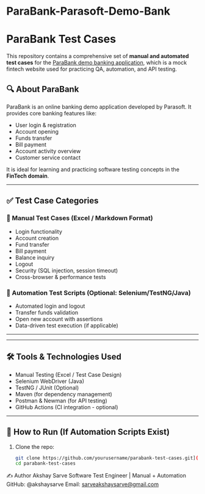 # ParaBank-Parasoft-Demo-Bank
# ParaBank Test Cases

This repository contains a comprehensive set of **manual and automated test cases** for the [ParaBank demo banking application](https://parabank.parasoft.com/parabank/index.htm), which is a mock fintech website used for practicing QA, automation, and API testing.

## 🔍 About ParaBank

ParaBank is an online banking demo application developed by Parasoft. It provides core banking features like:
- User login & registration
- Account opening
- Funds transfer
- Bill payment
- Account activity overview
- Customer service contact

It is ideal for learning and practicing software testing concepts in the **FinTech domain**.

---

## ✅ Test Case Categories

### 🧪 Manual Test Cases (Excel / Markdown Format)
- Login functionality
- Account creation
- Fund transfer
- Bill payment
- Balance inquiry
- Logout
- Security (SQL injection, session timeout)
- Cross-browser & performance tests

### 🤖 Automation Test Scripts (Optional: Selenium/TestNG/Java)
- Automated login and logout
- Transfer funds validation
- Open new account with assertions
- Data-driven test execution (if applicable)

---


---

## 🛠 Tools & Technologies Used

- Manual Testing (Excel / Test Case Design)
- Selenium WebDriver (Java)
- TestNG / JUnit (Optional)
- Maven (for dependency management)
- Postman & Newman (for API testing)
- GitHub Actions (CI integration - optional)

---

## 🚀 How to Run (If Automation Scripts Exist)

1. Clone the repo:
   ```bash
   git clone https://github.com/yourusername/parabank-test-cases.git](https://github.com/akshaysarve/ParaBank-Parasoft-Demo-Bank-.git
   cd parabank-test-cases

✍️ Author
Akshay Sarve
Software Test Engineer | Manual + Automation 
GitHub: @akshaysarve
Email: sarveakshaysarve@gmail.com

